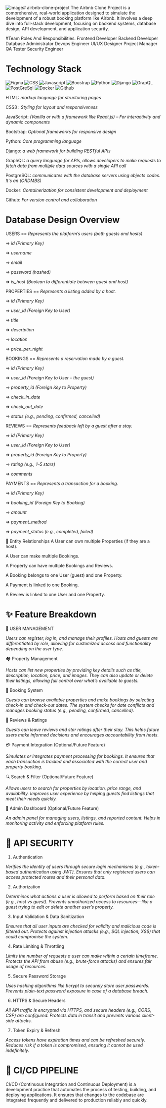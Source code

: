 ![image](https://github.com/user-attachments/assets/7adf64ca-35ac-49d2-9fcf-3ebe121d3abc)# airbnb-clone-project
The Airbnb Clone Project is a comprehensive, real-world application designed to simulate the development of a robust booking platform like Airbnb. 
It involves a deep dive into full-stack development, focusing on backend systems, database design, API development, and application security.

#Team Roles And Responsibilities.
Frontend Developer
Backend Developer
Database Administrator
Devops Engineer
UI/UX Designer
Project Manager
QA Tester
Security Engineer

# Technology Stack
![Figma](https://img.shields.io/badge/Figma-F24E1E?style=for-the-badge&logo=figma&logoColor=white)
![CSS](https://img.shields.io/badge/CSS3-1572B6?style=for-the-badge&logo=css3&logoColor=white)
![Javascript](https://img.shields.io/badge/JavaScript-323330?style=for-the-badge&logo=javascript&logoColor=F7DF1E)
![Boostrap](https://img.shields.io/badge/Bootstrap-563D7C?style=for-the-badge&logo=bootstrap&logoColor=white)
![Python](https://img.shields.io/badge/HTML5-E34F26?style=for-the-badge&logo=html5&logoColor=white)
![Django](https://img.shields.io/badge/Django-092E20?style=for-the-badge&logo=django&logoColor=green)
![GrapQL](https://img.shields.io/badge/GraphQl-E10098?style=for-the-badge&logo=graphql&logoColor=white)
![PostGreSql](https://img.shields.io/badge/PostgreSQL-green?style=for-the-badge)
![Docker](https://img.shields.io/badge/Docker-2CA5E0?style=for-the-badge&logo=docker&logoColor=white)
![Github](https://img.shields.io/badge/GitHub-100000?style=for-the-badge&logo=github&logoColor=white)

HTML: *markup language for structuring pages*

CSS3 : *Styling for layout and responsiveness*

JavaScript: *(Vanilla or with a framework like React.js) – For interactivity and dynamic components*

Bootstrap: *Optional frameworks for responsive design*

Python: *Core programming language*

Django: *a web framework for building RESTful APIs*

GraphQL: *a query language for APIs, allows developers to make requests to fetch data from multiple data sources with a single API call*

PostgreSQL: *communicates with the database servers using objects codes. It's an (ORDMBS)*

Docker: *Containerization for consistent development and deployment*

Github: *For version control and collaboration*


# Database Design Overview

USERS == *Represents the platform’s users (both guests and hosts)*

=> *id (Primary Key)*

=> *username*

=> *email*

=> *password (hashed)*

=> *is_host (Boolean to differentiate between guest and host)*


PROPERTIES == *Represents a listing added by a host.*

=> *id (Primary Key)*

=> *user_id (Foreign Key to User)*

=> *title*

=> *description*

=> *location*

=> *price_per_night*


BOOKINGS == *Represents a reservation made by a guest.*

=> *id (Primary Key)*

=> *user_id (Foreign Key to User – the guest)*

=> *property_id (Foreign Key to Property)*

=> *check_in_date*

=> *check_out_date*

=> *status (e.g., pending, confirmed, cancelled)*


REVIEWS == *Represents feedback left by a guest after a stay.*

=> *id (Primary Key)*

=> *user_id (Foreign Key to User)*

=> *property_id (Foreign Key to Property)*

=> *rating (e.g., 1–5 stars)*

=> *comments*


PAYMENTS == *Represents a transaction for a booking.*

=> *id (Primary Key)*

=> *booking_id (Foreign Key to Booking)*

=> *amount*

=> *payment_method*

=> *payment_status (e.g., completed, failed)*

🔁 Entity Relationships
A User can own multiple Properties (if they are a host).

A User can make multiple Bookings.

A Property can have multiple Bookings and Reviews.

A Booking belongs to one User (guest) and one Property.

A Payment is linked to one Booking.

A Review is linked to one User and one Property.


# ✨ Feature Breakdown

👤 USER MANAGEMENT

*Users can register, log in, and manage their profiles. Hosts and guests are differentiated by role, allowing for customized access and functionality depending on the user type.*

🏘️ Property Management

*Hosts can list new properties by providing key details such as title, description, location, price, and images. They can also update or delete their listings, allowing full control over what’s available to guests.*

📅 Booking System

*Guests can browse available properties and make bookings by selecting check-in and check-out dates. The system checks for date conflicts and manages booking status (e.g., pending, confirmed, cancelled).*

💬 Reviews & Ratings

*Guests can leave reviews and star ratings after their stay. This helps future users make informed decisions and encourages accountability from hosts.*

💳 Payment Integration (Optional/Future Feature)

*Simulates or integrates payment processing for bookings. It ensures that each transaction is tracked and associated with the correct user and property booking.*

🔍 Search & Filter (Optional/Future Feature)

*Allows users to search for properties by location, price range, and availability. Improves user experience by helping guests find listings that meet their needs quickly.*

🧾 Admin Dashboard (Optional/Future Feature)

*An admin panel for managing users, listings, and reported content. Helps in monitoring activity and enforcing platform rules.*

# 🔐 API SECURITY

1. Authentication

*Verifies the identity of users through secure login mechanisms (e.g., token-based authentication using JWT).
Ensures that only registered users can access protected routes and their personal data.*

2. Authorization

*Determines what actions a user is allowed to perform based on their role (e.g., host vs guest).
Prevents unauthorized access to resources—like a guest trying to edit or delete another user’s property.*

3. Input Validation & Data Sanitization

*Ensures that all user inputs are checked for validity and malicious code is filtered out.
Protects against injection attacks (e.g., SQL injection, XSS) that could compromise the system.*

4. Rate Limiting & Throttling

*Limits the number of requests a user can make within a certain timeframe.
Protects the API from abuse (e.g., brute-force attacks) and ensures fair usage of resources.*

5. Secure Password Storage

*Uses hashing algorithms like bcrypt to securely store user passwords.
Prevents plain-text password exposure in case of a database breach.*

6. HTTPS & Secure Headers

*All API traffic is encrypted via HTTPS, and secure headers (e.g., CORS, CSP) are configured.
Protects data in transit and prevents various client-side attacks.*

7. Token Expiry & Refresh

*Access tokens have expiration times and can be refreshed securely.
Reduces risk if a token is compromised, ensuring it cannot be used indefinitely.*

# 🚀 CI/CD PIPELINE 

CI/CD (Continuous Integration and Continuous Deployment) is a development practice that automates the process of testing, building, and deploying applications. It ensures that changes to the codebase are integrated frequently and delivered to production reliably and quickly.
